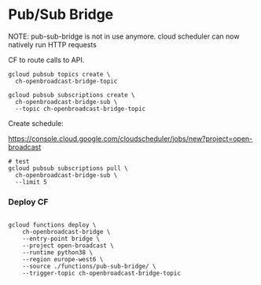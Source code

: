 # Pub/Sub Bridge

NOTE: pub-sub-bridge is not in use anymore.
      cloud scheduler can now natively run HTTP requests

CF to route calls to API.

```shell
gcloud pubsub topics create \
  ch-openbroadcast-bridge-topic

gcloud pubsub subscriptions create \
  ch-openbroadcast-bridge-sub \
  --topic ch-openbroadcast-bridge-topic
```

Create schedule:  

https://console.cloud.google.com/cloudscheduler/jobs/new?project=open-broadcast

```shell
# test
gcloud pubsub subscriptions pull \
  ch-openbroadcast-bridge-sub \
  --limit 5

```

### Deploy CF

```shell

gcloud functions deploy \
    ch-openbroadcast-bridge \
    --entry-point bridge \
    --project open-broadcast \
    --runtime python38 \
    --region europe-west6 \
    --source ./functions/pub-sub-bridge/ \
    --trigger-topic ch-openbroadcast-bridge-topic
```
